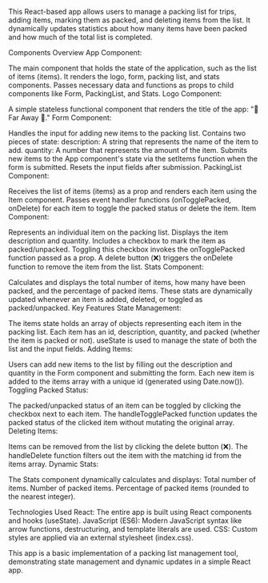This React-based app allows users to manage a packing list for trips, adding items, marking them as packed, and deleting items from the list. It dynamically updates statistics about how many items have been packed and how much of the total list is completed.

Components Overview
App Component:

The main component that holds the state of the application, such as the list of items (items).
It renders the logo, form, packing list, and stats components.
Passes necessary data and functions as props to child components like Form, PackingList, and Stats.
Logo Component:

A simple stateless functional component that renders the title of the app: "🌴 Far Away 💼."
Form Component:

Handles the input for adding new items to the packing list.
Contains two pieces of state:
description: A string that represents the name of the item to add.
quantity: A number that represents the amount of the item.
Submits new items to the App component's state via the setItems function when the form is submitted.
Resets the input fields after submission.
PackingList Component:

Receives the list of items (items) as a prop and renders each item using the Item component.
Passes event handler functions (onTogglePacked, onDelete) for each item to toggle the packed status or delete the item.
Item Component:

Represents an individual item on the packing list.
Displays the item description and quantity.
Includes a checkbox to mark the item as packed/unpacked. Toggling this checkbox invokes the onTogglePacked function passed as a prop.
A delete button (❌) triggers the onDelete function to remove the item from the list.
Stats Component:

Calculates and displays the total number of items, how many have been packed, and the percentage of packed items.
These stats are dynamically updated whenever an item is added, deleted, or toggled as packed/unpacked.
Key Features
State Management:

The items state holds an array of objects representing each item in the packing list.
Each item has an id, description, quantity, and packed (whether the item is packed or not).
useState is used to manage the state of both the list and the input fields.
Adding Items:

Users can add new items to the list by filling out the description and quantity in the Form component and submitting the form.
Each new item is added to the items array with a unique id (generated using Date.now()).
Toggling Packed Status:

The packed/unpacked status of an item can be toggled by clicking the checkbox next to each item.
The handleTogglePacked function updates the packed status of the clicked item without mutating the original array.
Deleting Items:

Items can be removed from the list by clicking the delete button (❌).
The handleDelete function filters out the item with the matching id from the items array.
Dynamic Stats:

The Stats component dynamically calculates and displays:
Total number of items.
Number of packed items.
Percentage of packed items (rounded to the nearest integer).

Technologies Used
React: The entire app is built using React components and hooks (useState).
JavaScript (ES6): Modern JavaScript syntax like arrow functions, destructuring, and template literals are used.
CSS: Custom styles are applied via an external stylesheet (index.css).

This app is a basic implementation of a packing list management tool, demonstrating state management and dynamic updates in a simple React app.
